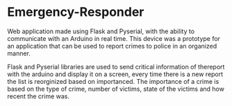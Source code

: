# Emergency-Responder

Web application made using Flask and Pyserial, with the ability to communicate with an Arduino in real time. This device was a prototype for an application that can be used to report crimes to police in an organized manner.

Flask and Pyserial libraries are used to send critical information of thereport with the arduino and display it on a screen, every time there is a new report the list is reorginized based on importanced. The importance of a crime is based on the type of crime, number of victims, state of the victims and how recent the crime was.


